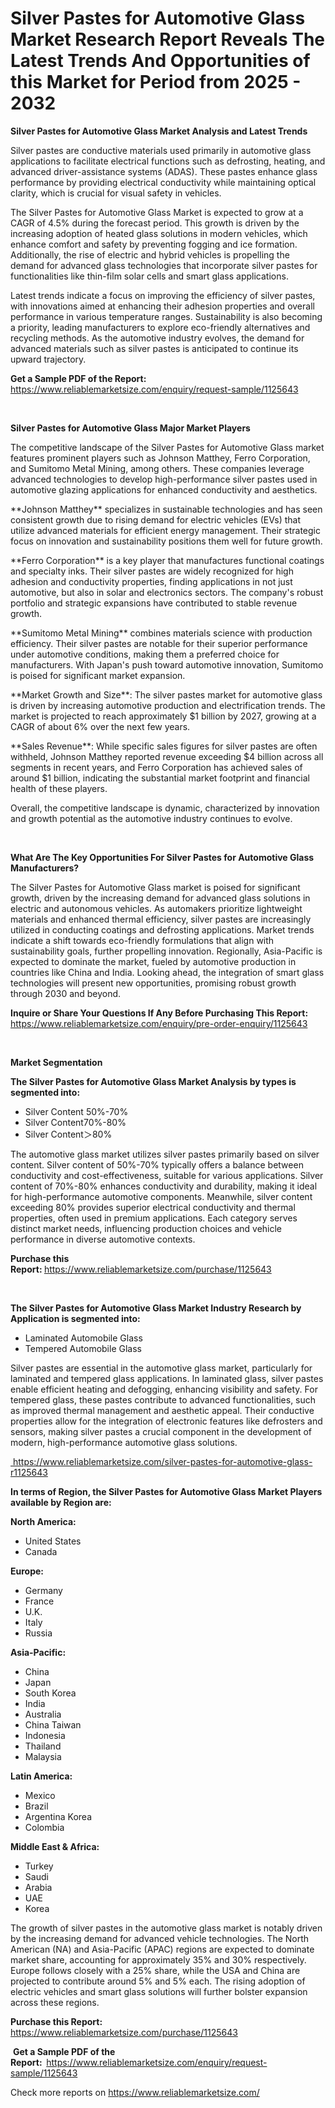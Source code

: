 <p><h1>Silver Pastes for Automotive Glass Market Research Report Reveals The Latest Trends And Opportunities of this Market for Period from 2025 - 2032</h1></p><p><strong>Silver Pastes for Automotive Glass Market Analysis and Latest Trends</strong></p>
<p><p>Silver pastes are conductive materials used primarily in automotive glass applications to facilitate electrical functions such as defrosting, heating, and advanced driver-assistance systems (ADAS). These pastes enhance glass performance by providing electrical conductivity while maintaining optical clarity, which is crucial for visual safety in vehicles.</p><p>The Silver Pastes for Automotive Glass Market is expected to grow at a CAGR of 4.5% during the forecast period. This growth is driven by the increasing adoption of heated glass solutions in modern vehicles, which enhance comfort and safety by preventing fogging and ice formation. Additionally, the rise of electric and hybrid vehicles is propelling the demand for advanced glass technologies that incorporate silver pastes for functionalities like thin-film solar cells and smart glass applications.</p><p>Latest trends indicate a focus on improving the efficiency of silver pastes, with innovations aimed at enhancing their adhesion properties and overall performance in various temperature ranges. Sustainability is also becoming a priority, leading manufacturers to explore eco-friendly alternatives and recycling methods. As the automotive industry evolves, the demand for advanced materials such as silver pastes is anticipated to continue its upward trajectory.</p></p>
<p><strong>Get a Sample PDF of the Report:&nbsp;</strong> <a href="https://www.reliablemarketsize.com/enquiry/request-sample/1125643?utm_campaign=2450&utm_medium=2&utm_source=Github&utm_content=ia&utm_term=02042025&utm_id=silver-pastes-for-automotive-glass">https://www.reliablemarketsize.com/enquiry/request-sample/1125643</a></p>
<p>&nbsp;</p>
<p><strong>Silver Pastes for Automotive Glass Major Market Players</strong></p>
<p><p>The competitive landscape of the Silver Pastes for Automotive Glass market features prominent players such as Johnson Matthey, Ferro Corporation, and Sumitomo Metal Mining, among others. These companies leverage advanced technologies to develop high-performance silver pastes used in automotive glazing applications for enhanced conductivity and aesthetics.</p><p>**Johnson Matthey** specializes in sustainable technologies and has seen consistent growth due to rising demand for electric vehicles (EVs) that utilize advanced materials for efficient energy management. Their strategic focus on innovation and sustainability positions them well for future growth.</p><p>**Ferro Corporation** is a key player that manufactures functional coatings and specialty inks. Their silver pastes are widely recognized for high adhesion and conductivity properties, finding applications in not just automotive, but also in solar and electronics sectors. The company's robust portfolio and strategic expansions have contributed to stable revenue growth.</p><p>**Sumitomo Metal Mining** combines materials science with production efficiency. Their silver pastes are notable for their superior performance under automotive conditions, making them a preferred choice for manufacturers. With Japan's push toward automotive innovation, Sumitomo is poised for significant market expansion.</p><p>**Market Growth and Size**: The silver pastes market for automotive glass is driven by increasing automotive production and electrification trends. The market is projected to reach approximately $1 billion by 2027, growing at a CAGR of about 6% over the next few years.</p><p>**Sales Revenue**: While specific sales figures for silver pastes are often withheld, Johnson Matthey reported revenue exceeding $4 billion across all segments in recent years, and Ferro Corporation has achieved sales of around $1 billion, indicating the substantial market footprint and financial health of these players.</p><p>Overall, the competitive landscape is dynamic, characterized by innovation and growth potential as the automotive industry continues to evolve.</p></p>
<p>&nbsp;</p>
<p><strong>What Are The Key Opportunities For Silver Pastes for Automotive Glass Manufacturers?</strong></p>
<p><p>The Silver Pastes for Automotive Glass market is poised for significant growth, driven by the increasing demand for advanced glass solutions in electric and autonomous vehicles. As automakers prioritize lightweight materials and enhanced thermal efficiency, silver pastes are increasingly utilized in conducting coatings and defrosting applications. Market trends indicate a shift towards eco-friendly formulations that align with sustainability goals, further propelling innovation. Regionally, Asia-Pacific is expected to dominate the market, fueled by automotive production in countries like China and India. Looking ahead, the integration of smart glass technologies will present new opportunities, promising robust growth through 2030 and beyond.</p></p>
<p><strong>Inquire or Share Your Questions If Any Before Purchasing This Report:</strong> <a href="https://www.reliablemarketsize.com/enquiry/pre-order-enquiry/1125643?utm_campaign=2450&utm_medium=2&utm_source=Github&utm_content=ia&utm_term=02042025&utm_id=silver-pastes-for-automotive-glass">https://www.reliablemarketsize.com/enquiry/pre-order-enquiry/1125643</a></p>
<p>&nbsp;</p>
<p><strong>Market Segmentation</strong></p>
<p><strong>The Silver Pastes for Automotive Glass Market Analysis by types is segmented into:</strong></p>
<p><ul><li>Silver Content 50%-70%</li><li>Silver Content70%-80%</li><li>Silver Content＞80%</li></ul></p>
<p><p>The automotive glass market utilizes silver pastes primarily based on silver content. Silver content of 50%-70% typically offers a balance between conductivity and cost-effectiveness, suitable for various applications. Silver content of 70%-80% enhances conductivity and durability, making it ideal for high-performance automotive components. Meanwhile, silver content exceeding 80% provides superior electrical conductivity and thermal properties, often used in premium applications. Each category serves distinct market needs, influencing production choices and vehicle performance in diverse automotive contexts.</p></p>
<p><strong>Purchase this Report:&nbsp;</strong><a href="https://www.reliablemarketsize.com/purchase/1125643?utm_campaign=2450&utm_medium=2&utm_source=Github&utm_content=ia&utm_term=02042025&utm_id=silver-pastes-for-automotive-glass">https://www.reliablemarketsize.com/purchase/1125643</a></p>
<p>&nbsp;</p>
<p><strong>The Silver Pastes for Automotive Glass Market Industry Research by Application is segmented into:</strong></p>
<p><ul><li>Laminated Automobile Glass</li><li>Tempered Automobile Glass</li></ul></p>
<p><p>Silver pastes are essential in the automotive glass market, particularly for laminated and tempered glass applications. In laminated glass, silver pastes enable efficient heating and defogging, enhancing visibility and safety. For tempered glass, these pastes contribute to advanced functionalities, such as improved thermal management and aesthetic appeal. Their conductive properties allow for the integration of electronic features like defrosters and sensors, making silver pastes a crucial component in the development of modern, high-performance automotive glass solutions.</p></p>
<p><a href="https://www.reliablemarketsize.com/silver-pastes-for-automotive-glass-r1125643?utm_campaign=2450&utm_medium=2&utm_source=Github&utm_content=ia&utm_term=02042025&utm_id=silver-pastes-for-automotive-glass">&nbsp;https://www.reliablemarketsize.com/silver-pastes-for-automotive-glass-r1125643</a></p>
<p><strong>In terms of Region, the Silver Pastes for Automotive Glass Market Players available by Region are:</strong></p>
<p>
    <p> <strong> North America: </strong>
        <ul>
            <li>United States</li>
            <li>Canada</li>
        </ul>
        </p> 
    <p> <strong> Europe: </strong>
        <ul>
            <li>Germany</li>
            <li>France</li>
            <li>U.K.</li>
            <li>Italy</li>
            <li>Russia</li>
        </ul>
        </p> 
    <p> <strong> Asia-Pacific: </strong>
        <ul>
            <li>China</li>
            <li>Japan</li>
            <li>South Korea</li>
            <li>India</li>
            <li>Australia</li>
            <li>China Taiwan</li>
            <li>Indonesia</li>
            <li>Thailand</li>
            <li>Malaysia</li>
        </ul>
        </p> 
    <p> <strong> Latin America: </strong>
        <ul>
            <li>Mexico</li>
            <li>Brazil</li>
            <li>Argentina Korea</li>
            <li>Colombia</li>
        </ul>
        </p> 
    <p> <strong> Middle East & Africa: </strong>
        <ul>
            <li>Turkey</li>
            <li>Saudi</li>
            <li>Arabia</li>
            <li>UAE</li>
            <li>Korea</li>
        </ul>
    </p>
    </p>
<p><p>The growth of silver pastes in the automotive glass market is notably driven by the increasing demand for advanced vehicle technologies. The North American (NA) and Asia-Pacific (APAC) regions are expected to dominate market share, accounting for approximately 35% and 30% respectively. Europe follows closely with a 25% share, while the USA and China are projected to contribute around 5% and 5% each. The rising adoption of electric vehicles and smart glass solutions will further bolster expansion across these regions.</p></p>
<p><strong>Purchase this Report: </strong><a href="https://www.reliablemarketsize.com/purchase/1125643?utm_campaign=2450&utm_medium=2&utm_source=Github&utm_content=ia&utm_term=02042025&utm_id=silver-pastes-for-automotive-glass">https://www.reliablemarketsize.com/purchase/1125643</a></p>
<p>&nbsp;<strong>Get a Sample PDF of the Report:&nbsp;&nbsp;</strong><a href="https://www.reliablemarketsize.com/enquiry/request-sample/1125643?utm_campaign=2450&utm_medium=2&utm_source=Github&utm_content=ia&utm_term=02042025&utm_id=silver-pastes-for-automotive-glass">https://www.reliablemarketsize.com/enquiry/request-sample/1125643</a></p>
<p><strong></strong></p>
<p>Check more reports on <a href="https://www.reliablemarketsize.com/?utm_campaign=2450&utm_medium=2&utm_source=Github&utm_content=ia&utm_term=02042025&utm_id=silver-pastes-for-automotive-glass">https://www.reliablemarketsize.com/</a></p>